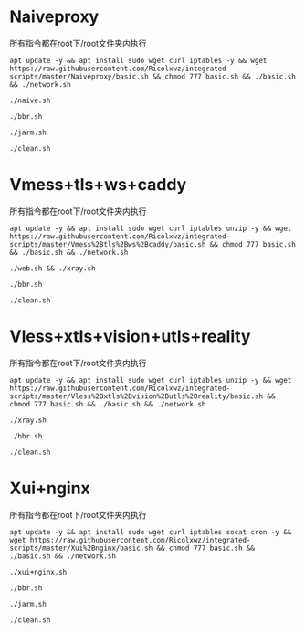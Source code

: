 # Naiveproxy
所有指令都在root下/root文件夹内执行
```
apt update -y && apt install sudo wget curl iptables -y && wget https://raw.githubusercontent.com/Ricolxwz/integrated-scripts/master/Naiveproxy/basic.sh && chmod 777 basic.sh && ./basic.sh && ./network.sh
```
```
./naive.sh
```
```
./bbr.sh
```
```
./jarm.sh
```
```
./clean.sh
```
# Vmess+tls+ws+caddy
所有指令都在root下/root文件夹内执行
```
apt update -y && apt install sudo wget curl iptables unzip -y && wget https://raw.githubusercontent.com/Ricolxwz/integrated-scripts/master/Vmess%2Btls%2Bws%2Bcaddy/basic.sh && chmod 777 basic.sh && ./basic.sh && ./network.sh
```
```
./web.sh && ./xray.sh
```
```
./bbr.sh
```
```
./clean.sh
```
# Vless+xtls+vision+utls+reality
所有指令都在root下/root文件夹内执行
```
apt update -y && apt install sudo wget curl iptables unzip -y && wget https://raw.githubusercontent.com/Ricolxwz/integrated-scripts/master/Vless%2Bxtls%2Bvision%2Butls%2Breality/basic.sh && chmod 777 basic.sh && ./basic.sh && ./network.sh
```
```
./xray.sh
```
```
./bbr.sh
```
```
./clean.sh
```
# Xui+nginx
所有指令都在root下/root文件夹内执行
```
apt update -y && apt install sudo wget curl iptables socat cron -y && wget https://raw.githubusercontent.com/Ricolxwz/integrated-scripts/master/Xui%2Bnginx/basic.sh && chmod 777 basic.sh && ./basic.sh && ./network.sh
```
```
./xui+nginx.sh
```
```
./bbr.sh
```
```
./jarm.sh
```
```
./clean.sh
```
